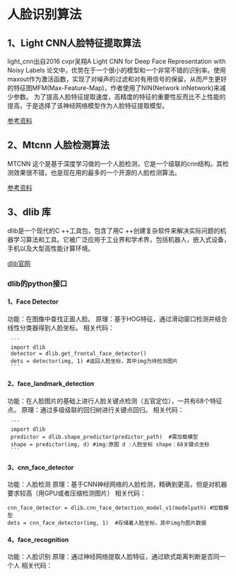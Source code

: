 # 人脸识别算法
  


## 1、Light CNN人脸特征提取算法
light_cnn出自2016 cvpr吴翔A Light CNN for Deep Face Representation with Noisy Labels 论文中，优势在于一个很小的模型和一个非常不错的识别率。使用maxout作为激活函数，实现了对噪声的过滤和对有用信号的保留，从而产生更好的特征图MFM(Max-Feature-Map)，作者使用了NIN(Network inNetwork)来减少参数。
为了提高人脸特征提取速度，高精度的特征的重要性反而比不上性能的提高，于是选择了该神经网络模型作为人脸特征提取模型。

[参考资料](https://github.com/AlfredXiangWu/face_verification_experiment)


## 2、Mtcnn 人脸检测算法

MTCNN 这个是基于深度学习做的一个人脸检测，它是一个级联的cnn结构。其检测效果很不错，也是现在用的最多的一个开源的人脸检测算法。

[参考资料](https://github.com/kpzhang93/MTCNN_face_detection_alignment)


## 3、dlib 库

dlib是一个现代的C ++工具包，包含了用C ++创建复杂软件来解决实际问题的机器学习算法和工具。它被广泛应用于工业界和学术界，包括机器人，嵌入式设备，手机以及大型高性能计算环境。

[dlib官网](http://dlib.net/)


### dlib的python接口

#### 1、Face Detector
功能：在图像中查找正面人脸。
原理：基于HOG特征，通过滑动窗口检测并结合线性分类器得到人脸坐标。
相关代码：

     ```
     import dlib
     detector = dlib.get_frontal_face_detector()
     dets = detector(img, 1) #返回人脸坐标，其中img为待检测图片
     ```
     
#### 2、face_landmark_detection
功能：在人脸图片的基础上进行人脸关键点检测（五官定位），一共有68个特征点。
原理：通过多级级联的回归树进行关键点回归。
相关代码：

     ```
     import dlib
     predictor = dlib.shape_predictor(predictor_path)  #需加载模型
     shape = predictor(img, d) #img:原图 d :人脸坐标 shape：68关键点坐标
     ```
     
#### 3、cnn_face_detector
功能：人脸检测
原理：基于CNN神经网络的人脸检测，精确到更高，但是对机器要求较高（用GPU或者压缩检测图片）
相关代码：

  ```
  cnn_face_detector = dlib.cnn_face_detection_model_v1(modelpath) #加载模型
  dets = cnn_face_detector(img, 1)  #存储着人脸坐标，其中img为图片数据
  ```
  
#### 4、face_recognition
功能：人脸识别
原理：通过神经网络提取人脸特征，通过欧式距离判断是否同一个人
相关代码：

   ```
   ```
